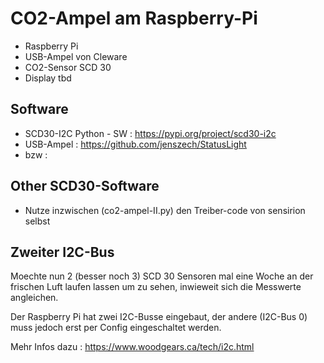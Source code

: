 # CO2-Ampel am Raspberry-Pi

* Raspberry Pi
* USB-Ampel von Cleware
* CO2-Sensor SCD 30 
* Display tbd

## Software

* SCD30-I2C Python - SW : https://pypi.org/project/scd30-i2c
* USB-Ampel : https://github.com/jenszech/StatusLight
* bzw : 

## Other SCD30-Software

* Nutze inzwischen (co2-ampel-II.py) den Treiber-code von sensirion selbst

## Zweiter I2C-Bus

Moechte nun 2 (besser noch 3) SCD 30 Sensoren mal eine Woche an der frischen Luft laufen lassen um zu sehen, inwieweit sich die Messwerte angleichen.

Der Raspberry Pi hat zwei I2C-Busse eingebaut, der andere (I2C-Bus 0) muss jedoch erst per Config eingeschaltet werden.

Mehr Infos dazu : https://www.woodgears.ca/tech/i2c.html


